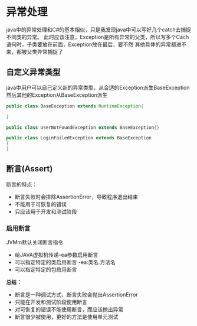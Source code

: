 # 异常处理
java中的异常处理和C#的基本相似，只是我发现java中可以写好几个catch去捕捉不同类的异常。
此时应该注意，Exception是所有异常的父类，所以写多个Cach语句时，子类要放在前面，Exception放在最后，要不然
其他具体的异常都进不来，都被父类异常捕捉了

## 自定义异常类型
java中用户可以自己定义新的异常类型，从合适的Exception派生BaseException
然后其他的Exception从BaseException派生


```java
public class BaseException extends RuntimeException{

}

public class UserNotFoundException extends BaseException{}

public class LoginFailedException extends BaseException
{
}
```

## 断言(Assert)
断言的特点：
* 断言失败时会排除AssertionError，导致程序退出结束
* 不能用于可恢复的错误
* 只应该用于开发和测试阶段

### 启用断言
JVMm默认关闭断言指令
* 给JAVA虚拟机传递-ea参数启用断言
* 可以指定特定的类启用断言 -ea:类名.方法名
* 可以指定特定的包启用断言

**总结：**
* 断言是一种调试方式，断言失败会抛出AssertionError
* 只能在开发和测试阶段使用断言
* 对可恢复的错误不能使用断言，而应该抛出异常
* 断言很少被使用，更好的方法是使用单元测试




